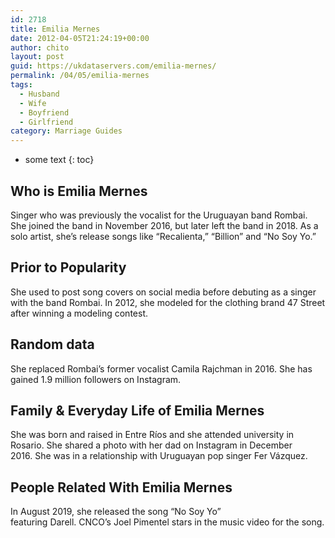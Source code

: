 ```yaml
---
id: 2718
title: Emilia Mernes
date: 2012-04-05T21:24:19+00:00
author: chito
layout: post
guid: https://ukdataservers.com/emilia-mernes/
permalink: /04/05/emilia-mernes
tags:
  - Husband
  - Wife
  - Boyfriend
  - Girlfriend
category: Marriage Guides
---
```


* some text
{: toc}


## Who is  Emilia Mernes
                  
                  
                  
Singer who was previously the vocalist for the Uruguayan band Rombai. She joined the band in November 2016, but later left the band in 2018. As a solo artist, she&#8217;s release songs like &#8220;Recalienta,&#8221; &#8220;Billion&#8221; and &#8220;No Soy Yo.&#8221; 
                  
                
                
                
## Prior to Popularity 
                  
                  
                  
She used to post song covers on social media before debuting as a singer with the band Rombai. In 2012, she modeled for the clothing brand 47 Street after winning a modeling contest.
                  
                
                
                
## Random data 
                  
                  
                  
She replaced Rombai&#8217;s former vocalist Camila Rajchman in 2016. She has gained 1.9 million followers on Instagram.
                  
                
                
                
## Family & Everyday Life of Emilia Mernes
                  
                  
                  
She was born and raised in Entre Ríos and she attended university in Rosario. She shared a photo with her dad on Instagram in December 2016. She was in a relationship with Uruguayan pop singer Fer Vázquez.
                  
                
                
                
## People Related With  Emilia Mernes
                  
                  
                  
In August 2019, she released the song &#8220;No Soy Yo&#8221; featuring Darell. CNCO&#8217;s Joel Pimentel stars in the music video for the song.
                  
                
              
            
          
          
          
    
    
  
